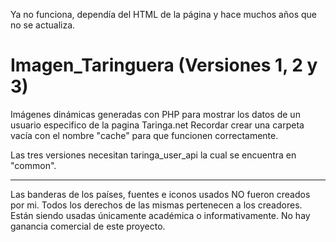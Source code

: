 Ya no funciona, dependía del HTML de la página y hace muchos años que no se actualiza.

Imagen_Taringuera (Versiones 1, 2 y 3)
=================

Imágenes dinámicas generadas con PHP para mostrar los datos de un usuario especifico de la pagina Taringa.net
Recordar crear una carpeta vacía con el nombre "cache" para que funcionen correctamente.

Las tres versiones necesitan taringa_user_api la cual se encuentra en "common".

------------------------------

Las banderas de los países, fuentes e iconos usados NO fueron creados por mi. Todos los derechos de las mismas pertenecen a los creadores.
Están siendo usadas únicamente académica o informativamente. No hay ganancia comercial de este proyecto.
